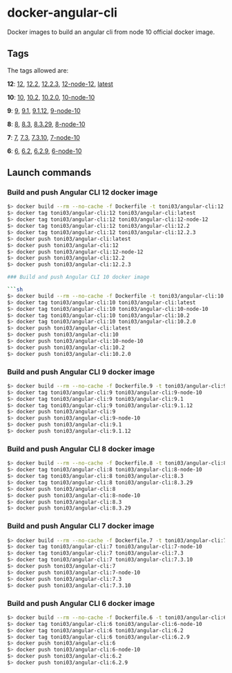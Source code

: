 # docker-angular-cli

Docker images to build an angular cli from node 10 official docker image.

## Tags 

The tags allowed are:

**12**: [12](https://hub.docker.com/layers/toni03/angular-cli/12/images/sha256-df6e89cf52d940c826f327ad7ca4218fd4b9d54c6cac091e696c6cac7bd8752a?context=explore), 
[12.2](https://hub.docker.com/layers/toni03/angular-cli/12.2/images/sha256-df6e89cf52d940c826f327ad7ca4218fd4b9d54c6cac091e696c6cac7bd8752a?context=explore), 
[12.2.3](https://hub.docker.com/layers/toni03/angular-cli/12.2.3/images/sha256-df6e89cf52d940c826f327ad7ca4218fd4b9d54c6cac091e696c6cac7bd8752a?context=explore), 
[12-node-12](https://hub.docker.com/layers/toni03/angular-cli/12-node-12/images/sha256-df6e89cf52d940c826f327ad7ca4218fd4b9d54c6cac091e696c6cac7bd8752a?context=explore), 
[latest](https://hub.docker.com/layers/toni03/angular-cli/latest/images/sha256-df6e89cf52d940c826f327ad7ca4218fd4b9d54c6cac091e696c6cac7bd8752a?context=explore)

**10**: [10](https://hub.docker.com/layers/toni03/angular-cli/10/images/sha256-66172efa95c6b6d3250b42de7b3ffd0d35bd670a4917e50ca3013da956d7c566?context=repo),
[10.2](https://hub.docker.com/layers/toni03/angular-cli/10.2/images/sha256-66172efa95c6b6d3250b42de7b3ffd0d35bd670a4917e50ca3013da956d7c566?context=repo), 
[10.2.0](https://hub.docker.com/layers/toni03/angular-cli/10.2.0/images/sha256-66172efa95c6b6d3250b42de7b3ffd0d35bd670a4917e50ca3013da956d7c566?context=repo), 
[10-node-10](https://hub.docker.com/layers/toni03/angular-cli/10-node-10/images/sha256-66172efa95c6b6d3250b42de7b3ffd0d35bd670a4917e50ca3013da956d7c566?context=repo)

**9**: [9](https://hub.docker.com/layers/toni03/angular-cli/9/images/sha256-fa6f6a08f50b57de594f019bef4ac8acd276fc629b19eed1098a0d77c9b6833b?context=repo), 
[9.1](https://hub.docker.com/layers/toni03/angular-cli/9.1/images/sha256-fa6f6a08f50b57de594f019bef4ac8acd276fc629b19eed1098a0d77c9b6833b?context=repo), 
[9.1.12](https://hub.docker.com/layers/toni03/angular-cli/9.1.12/images/sha256-fa6f6a08f50b57de594f019bef4ac8acd276fc629b19eed1098a0d77c9b6833b?context=repo), 
[9-node-10](https://hub.docker.com/layers/toni03/angular-cli/9-node-10/images/sha256-fa6f6a08f50b57de594f019bef4ac8acd276fc629b19eed1098a0d77c9b6833b?context=repo)

**8**: [8](https://hub.docker.com/layers/toni03/angular-cli/8/images/sha256-21b70dff1a2bf241b17ab372e527745b8fe7b5f025ea4aa7eae6bb958f542503?context=repo), 
[8.3](https://hub.docker.com/layers/toni03/angular-cli/8.3/images/sha256-21b70dff1a2bf241b17ab372e527745b8fe7b5f025ea4aa7eae6bb958f542503?context=repo), 
[8.3.29](https://hub.docker.com/layers/toni03/angular-cli/8.3.29/images/sha256-21b70dff1a2bf241b17ab372e527745b8fe7b5f025ea4aa7eae6bb958f542503?context=repo), 
[8-node-10](https://hub.docker.com/layers/toni03/angular-cli/8-node-10/images/sha256-21b70dff1a2bf241b17ab372e527745b8fe7b5f025ea4aa7eae6bb958f542503?context=repo)

**7**: [7](https://hub.docker.com/layers/toni03/angular-cli/7/images/sha256-72e168ac29d12f4e3698c6ae86b569e879f39d9681b12d718a391ce0095673d2?context=repo), 
[7.3](https://hub.docker.com/layers/toni03/angular-cli/7.3/images/sha256-72e168ac29d12f4e3698c6ae86b569e879f39d9681b12d718a391ce0095673d2?context=repo), 
[7.3.10](https://hub.docker.com/layers/toni03/angular-cli/7.3.10/images/sha256-72e168ac29d12f4e3698c6ae86b569e879f39d9681b12d718a391ce0095673d2?context=repo), 
[7-node-10](https://hub.docker.com/layers/toni03/angular-cli/7-node-10/images/sha256-72e168ac29d12f4e3698c6ae86b569e879f39d9681b12d718a391ce0095673d2?context=repo)

**6**: [6](https://hub.docker.com/layers/toni03/angular-cli/6/images/sha256-e5678fbe913d2874032eabc3964cff15977a7c1b6051a9ec62155076d1a023b7?context=repo), 
[6.2](https://hub.docker.com/layers/toni03/angular-cli/6.2/images/sha256-e5678fbe913d2874032eabc3964cff15977a7c1b6051a9ec62155076d1a023b7?context=repo), 
[6.2.9](https://hub.docker.com/layers/toni03/angular-cli/6.2.9/images/sha256-e5678fbe913d2874032eabc3964cff15977a7c1b6051a9ec62155076d1a023b7?context=repo), 
[6-node-10](https://hub.docker.com/layers/toni03/angular-cli/6-node-10/images/sha256-e5678fbe913d2874032eabc3964cff15977a7c1b6051a9ec62155076d1a023b7?context=repo)

## Launch commands

### Build and push Angular CLI 12 docker image

```sh
$> docker build --rm --no-cache -f Dockerfile -t toni03/angular-cli:12 .
$> docker tag toni03/angular-cli:12 toni03/angular-cli:latest
$> docker tag toni03/angular-cli:12 toni03/angular-cli:12-node-12
$> docker tag toni03/angular-cli:12 toni03/angular-cli:12.2
$> docker tag toni03/angular-cli:12 toni03/angular-cli:12.2.3
$> docker push toni03/angular-cli:latest
$> docker push toni03/angular-cli:12
$> docker push toni03/angular-cli:12-node-12
$> docker push toni03/angular-cli:12.2
$> docker push toni03/angular-cli:12.2.3

### Build and push Angular CLI 10 docker image

```sh
$> docker build --rm --no-cache -f Dockerfile -t toni03/angular-cli:10 .
$> docker tag toni03/angular-cli:10 toni03/angular-cli:latest
$> docker tag toni03/angular-cli:10 toni03/angular-cli:10-node-10
$> docker tag toni03/angular-cli:10 toni03/angular-cli:10.2
$> docker tag toni03/angular-cli:10 toni03/angular-cli:10.2.0
$> docker push toni03/angular-cli:latest
$> docker push toni03/angular-cli:10
$> docker push toni03/angular-cli:10-node-10
$> docker push toni03/angular-cli:10.2
$> docker push toni03/angular-cli:10.2.0
```

### Build and push Angular CLI 9 docker image

```sh
$> docker build --rm --no-cache -f Dockerfile.9 -t toni03/angular-cli:9 .
$> docker tag toni03/angular-cli:9 toni03/angular-cli:9-node-10
$> docker tag toni03/angular-cli:9 toni03/angular-cli:9.1
$> docker tag toni03/angular-cli:9 toni03/angular-cli:9.1.12
$> docker push toni03/angular-cli:9
$> docker push toni03/angular-cli:9-node-10
$> docker push toni03/angular-cli:9.1
$> docker push toni03/angular-cli:9.1.12
```

### Build and push Angular CLI 8 docker image

```sh
$> docker build --rm --no-cache -f Dockerfile.8 -t toni03/angular-cli:8 .
$> docker tag toni03/angular-cli:8 toni03/angular-cli:8-node-10
$> docker tag toni03/angular-cli:8 toni03/angular-cli:8.3
$> docker tag toni03/angular-cli:8 toni03/angular-cli:8.3.29
$> docker push toni03/angular-cli:8
$> docker push toni03/angular-cli:8-node-10
$> docker push toni03/angular-cli:8.3
$> docker push toni03/angular-cli:8.3.29
```

### Build and push Angular CLI 7 docker image

```sh
$> docker build --rm --no-cache -f Dockerfile.7 -t toni03/angular-cli:7 .
$> docker tag toni03/angular-cli:7 toni03/angular-cli:7-node-10
$> docker tag toni03/angular-cli:7 toni03/angular-cli:7.3
$> docker tag toni03/angular-cli:7 toni03/angular-cli:7.3.10
$> docker push toni03/angular-cli:7
$> docker push toni03/angular-cli:7-node-10
$> docker push toni03/angular-cli:7.3
$> docker push toni03/angular-cli:7.3.10
```

### Build and push Angular CLI 6 docker image

```sh
$> docker build --rm --no-cache -f Dockerfile.6 -t toni03/angular-cli:6 .
$> docker tag toni03/angular-cli:6 toni03/angular-cli:6-node-10
$> docker tag toni03/angular-cli:6 toni03/angular-cli:6.2
$> docker tag toni03/angular-cli:6 toni03/angular-cli:6.2.9
$> docker push toni03/angular-cli:6
$> docker push toni03/angular-cli:6-node-10
$> docker push toni03/angular-cli:6.2
$> docker push toni03/angular-cli:6.2.9
```
